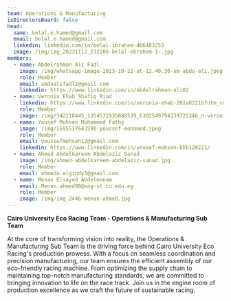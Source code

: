 ```yaml
---
team: Operations & Manufacturing
isDirectorsBoard: false
head:
  name: belal.e.hamed@gmail.com
  email: belal.e.hamed@gmail.com
  linkedin: linkedin.com/in/belal-ibrahem-406403253
  image: /img/img_20231112_232206-belal-ebrahem-1-.jpg
members:
  - name: Abdelrahman Ali Fadl
    image: /img/whatsapp-image-2023-10-22-at-12.40.30-am-abdo-ali.jpeg
    role: Member
    email: abdoalifadl2@gmail.com
    linkedin: https://www.linkedin.com/in/abdelrahman-ali02
  - name: Veronia Ehab Shafiq Riad
    linkedin: https://www.linkedin.com/in/veronia-ehab-281a8221b?utm_source=share&utm_campaign=share_via&utm_content=profile&utm_medium=ios_app
    role: Member
    image: /img/342218445_1354571935088539_6302549794339725346_n-veronia-riad.jpg
  - name: Yousef Mohsen Mohammed Fathy
    image: /img/1695517643590-youssef-mohamed.jpeg
    role: Member
    email: youssefmohsen12@gmail.com
    linkedin: https://www.linkedin.com/in/yousef-mohsen-bbb128221/
  - name: Ahmed Abdelkareem Abdelaziz Sanad
    image: /img/ahmed-abdelkareem-abdelaziz-sanad.jpg
    role: Member
    email: ahmeda.elgindy3@gmail.com
  - name: Menan Elsayed Abdelmonam
    email: Menan.ahmed98@eng-st.cu.edu.eg
    role: Member
    image: /img/img_2446-menan-ahmed.jpg
---
```

**Cairo University Eco Racing Team - Operations & Manufacturing Sub Team**

At the core of transforming vision into reality, the Operations & Manufacturing Sub Team is the driving force behind Cairo University Eco Racing's production prowess. With a focus on seamless coordination and precision manufacturing, our team ensures the efficient assembly of our eco-friendly racing machine. From optimizing the supply chain to maintaining top-notch manufacturing standards, we are committed to bringing innovation to life on the race track. Join us in the engine room of production excellence as we craft the future of sustainable racing.